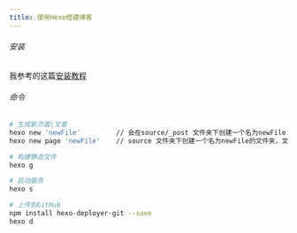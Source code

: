 ```yaml
---
title: 使用Hexo搭建博客
---
```

###### 安装 
我参考的这篇[安装教程](https://godweiyang.com/2018/04/13/hexo-blog/)

###### 命令
``` bash
# 生成新页面|文章
hexo new 'newFile'         // 会在source/_post 文件夹下创建一个名为newFile.md的文件
hexo new page 'newFile'    // source 文件夹下创建一个名为newFile的文件夹，文件夹下的index.md为页面内容

# 构建静态文件
hexo g

# 启动服务
hexo s

# 上传到GitHub
npm install hexo-deployer-git --save
hexo d
```
